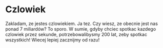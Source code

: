 # Czlowiek

Zakladam, ze jestes czlowiekiem. Ja tez. Czy wiesz, ze obecnie jest nas ponad 7
miliardów? To sporo. W sumie, gdyby chciec spotkac kazdego czlowiek przez
sekunde, potrzebowalibysmy 200 lat, zeby spotkac wszystkich! Wiecej lepiej
zacznijmy od razu!
